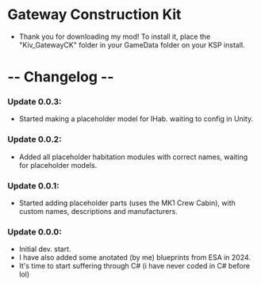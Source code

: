 # Gateway Construction Kit
- Thank you for downloading my mod! To install it, place the "Kiv_GatewayCK" folder in your GameData folder on your KSP install.
# -- Changelog --
### Update 0.0.3:
- Started making a placeholder model for IHab. waiting to config in Unity.
### Update 0.0.2:
- Added all placeholder habitation modules with correct names, waiting for placeholder models.
### Update 0.0.1:
- Started adding placeholder parts (uses the MK1 Crew Cabin), with custom names, descriptions and manufacturers.
### Update 0.0.0:
- Initial dev. start.
- I have also added some anotated (by me) blueprints from ESA in 2024.
- It's time to start suffering through C# (i have never coded in C# before lol)